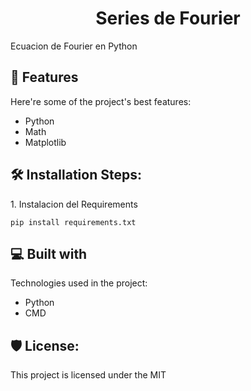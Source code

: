 <h1 align="center" id="title">Series de Fourier</h1>

<p id="description">Ecuacion de Fourier en Python</p>

  
  
<h2>🧐 Features</h2>

Here're some of the project's best features:

*   Python
*   Math
*   Matplotlib

<h2>🛠️ Installation Steps:</h2>

<p>1. Instalacion del Requirements</p>

```
pip install requirements.txt
```

  
  
<h2>💻 Built with</h2>

Technologies used in the project:

*   Python
*   CMD

<h2>🛡️ License:</h2>

This project is licensed under the MIT
